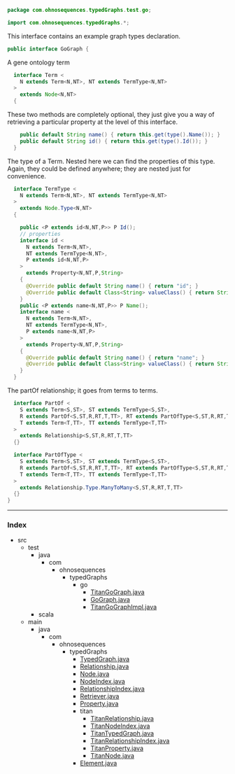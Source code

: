 
```java
package com.ohnosequences.typedGraphs.test.go;

import com.ohnosequences.typedGraphs.*;
```


This interface contains an example graph types declaration.


```java
public interface GoGraph {
```


A gene ontology term


```java
  interface Term <
    N extends Term<N,NT>, NT extends TermType<N,NT>
  >
    extends Node<N,NT>
  {
```


These two methods are completely optional, they just give you a way of retrieving a particular property at the level of this interface.


```java
    public default String name() { return this.get(type().Name()); }
    public default String id() { return this.get(type().Id()); }
  }
```


The type of a Term. Nested here we can find the properties of this type. Again, they could be defined anywhere; they are nested just for convenience.


```java
  interface TermType <
    N extends Term<N,NT>, NT extends TermType<N,NT>
  > 
    extends Node.Type<N,NT>
  {

    public <P extends id<N,NT,P>> P Id();
    // properties
    interface id <
      N extends Term<N,NT>,
      NT extends TermType<N,NT>,
      P extends id<N,NT,P>
    > 
      extends Property<N,NT,P,String> 
    {
      @Override public default String name() { return "id"; } 
      @Override public default Class<String> valueClass() { return String.class; }
    }
    public <P extends name<N,NT,P>> P Name();
    interface name <
      N extends Term<N,NT>,
      NT extends TermType<N,NT>,
      P extends name<N,NT,P>
    > 
      extends Property<N,NT,P,String> 
    {
      @Override public default String name() { return "name"; } 
      @Override public default Class<String> valueClass() { return String.class; }
    }
  }
```


  The partOf relationship; it goes from terms to terms.


```java
  interface PartOf <
    S extends Term<S,ST>, ST extends TermType<S,ST>,
    R extends PartOf<S,ST,R,RT,T,TT>, RT extends PartOfType<S,ST,R,RT,T,TT>,
    T extends Term<T,TT>, TT extends TermType<T,TT>
  >
    extends Relationship<S,ST,R,RT,T,TT>
  {}

  interface PartOfType <
    S extends Term<S,ST>, ST extends TermType<S,ST>,
    R extends PartOf<S,ST,R,RT,T,TT>, RT extends PartOfType<S,ST,R,RT,T,TT>,
    T extends Term<T,TT>, TT extends TermType<T,TT>
  >
    extends Relationship.Type.ManyToMany<S,ST,R,RT,T,TT>
  {} 
}
```


------

### Index

+ src
  + test
    + java
      + com
        + ohnosequences
          + typedGraphs
            + go
              + [TitanGoGraph.java][test/java/com/ohnosequences/typedGraphs/go/TitanGoGraph.java]
              + [GoGraph.java][test/java/com/ohnosequences/typedGraphs/go/GoGraph.java]
              + [TitanGoGraphImpl.java][test/java/com/ohnosequences/typedGraphs/go/TitanGoGraphImpl.java]
    + scala
  + main
    + java
      + com
        + ohnosequences
          + typedGraphs
            + [TypedGraph.java][main/java/com/ohnosequences/typedGraphs/TypedGraph.java]
            + [Relationship.java][main/java/com/ohnosequences/typedGraphs/Relationship.java]
            + [Node.java][main/java/com/ohnosequences/typedGraphs/Node.java]
            + [NodeIndex.java][main/java/com/ohnosequences/typedGraphs/NodeIndex.java]
            + [RelationshipIndex.java][main/java/com/ohnosequences/typedGraphs/RelationshipIndex.java]
            + [Retriever.java][main/java/com/ohnosequences/typedGraphs/Retriever.java]
            + [Property.java][main/java/com/ohnosequences/typedGraphs/Property.java]
            + titan
              + [TitanRelationship.java][main/java/com/ohnosequences/typedGraphs/titan/TitanRelationship.java]
              + [TitanNodeIndex.java][main/java/com/ohnosequences/typedGraphs/titan/TitanNodeIndex.java]
              + [TitanTypedGraph.java][main/java/com/ohnosequences/typedGraphs/titan/TitanTypedGraph.java]
              + [TitanRelationshipIndex.java][main/java/com/ohnosequences/typedGraphs/titan/TitanRelationshipIndex.java]
              + [TitanProperty.java][main/java/com/ohnosequences/typedGraphs/titan/TitanProperty.java]
              + [TitanNode.java][main/java/com/ohnosequences/typedGraphs/titan/TitanNode.java]
            + [Element.java][main/java/com/ohnosequences/typedGraphs/Element.java]

[test/java/com/ohnosequences/typedGraphs/go/TitanGoGraph.java]: TitanGoGraph.java.md
[test/java/com/ohnosequences/typedGraphs/go/GoGraph.java]: GoGraph.java.md
[test/java/com/ohnosequences/typedGraphs/go/TitanGoGraphImpl.java]: TitanGoGraphImpl.java.md
[main/java/com/ohnosequences/typedGraphs/TypedGraph.java]: ../../../../../../main/java/com/ohnosequences/typedGraphs/TypedGraph.java.md
[main/java/com/ohnosequences/typedGraphs/Relationship.java]: ../../../../../../main/java/com/ohnosequences/typedGraphs/Relationship.java.md
[main/java/com/ohnosequences/typedGraphs/Node.java]: ../../../../../../main/java/com/ohnosequences/typedGraphs/Node.java.md
[main/java/com/ohnosequences/typedGraphs/NodeIndex.java]: ../../../../../../main/java/com/ohnosequences/typedGraphs/NodeIndex.java.md
[main/java/com/ohnosequences/typedGraphs/RelationshipIndex.java]: ../../../../../../main/java/com/ohnosequences/typedGraphs/RelationshipIndex.java.md
[main/java/com/ohnosequences/typedGraphs/Retriever.java]: ../../../../../../main/java/com/ohnosequences/typedGraphs/Retriever.java.md
[main/java/com/ohnosequences/typedGraphs/Property.java]: ../../../../../../main/java/com/ohnosequences/typedGraphs/Property.java.md
[main/java/com/ohnosequences/typedGraphs/titan/TitanRelationship.java]: ../../../../../../main/java/com/ohnosequences/typedGraphs/titan/TitanRelationship.java.md
[main/java/com/ohnosequences/typedGraphs/titan/TitanNodeIndex.java]: ../../../../../../main/java/com/ohnosequences/typedGraphs/titan/TitanNodeIndex.java.md
[main/java/com/ohnosequences/typedGraphs/titan/TitanTypedGraph.java]: ../../../../../../main/java/com/ohnosequences/typedGraphs/titan/TitanTypedGraph.java.md
[main/java/com/ohnosequences/typedGraphs/titan/TitanRelationshipIndex.java]: ../../../../../../main/java/com/ohnosequences/typedGraphs/titan/TitanRelationshipIndex.java.md
[main/java/com/ohnosequences/typedGraphs/titan/TitanProperty.java]: ../../../../../../main/java/com/ohnosequences/typedGraphs/titan/TitanProperty.java.md
[main/java/com/ohnosequences/typedGraphs/titan/TitanNode.java]: ../../../../../../main/java/com/ohnosequences/typedGraphs/titan/TitanNode.java.md
[main/java/com/ohnosequences/typedGraphs/Element.java]: ../../../../../../main/java/com/ohnosequences/typedGraphs/Element.java.md